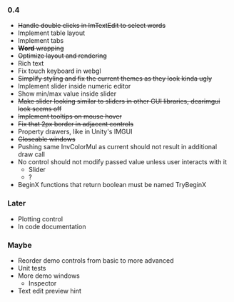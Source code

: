 ### 0.4
- ~~Handle double clicks in ImTextEdit to select words~~
- Implement table layout
- Implement tabs
- ~~__Word__ wrapping~~
- ~~Optimize layout and rendering~~
- Rich text
- Fix touch keyboard in webgl
- ~~Simplify styling and fix the current themes as they look kinda ugly~~
- Implement slider inside numeric editor
- Show min/max value inside slider
- ~~Make slider looking similar to sliders in other GUI libraries, dearimgui look seems off~~
- ~~Implement tooltips on mouse hover~~
- ~~Fix that 2px border in adjacent controls~~
- Property drawers, like in Unity's IMGUI
- ~~Closeable windows~~
- Pushing same InvColorMul as current should not result in additional draw call 
- No control should not modify passed value unless user interacts with it
  - Slider
  - ?
- BeginX functions that return boolean must be named TryBeginX

### Later
- Plotting control
- In code documentation

### Maybe
- Reorder demo controls from basic to more advanced
- Unit tests
- More demo windows
  - Inspector
- Text edit preview hint